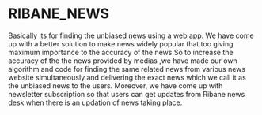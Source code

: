 # RIBANE_NEWS
Basically its for finding the unbiased news using a web app.
We have come up with a better solution to make news widely popular that too giving maximum importance to the accuracy of the news.So to increase the accuracy of the the news provided by medias ,we have made our own algorithm and code for finding the same related news from various news website simultaneously and delivering the exact news which we call it as the unbiased news to the users. Moreover, we have come up with newsletter subscription so that users can get updates from Ribane news desk when there is an updation of news taking place.